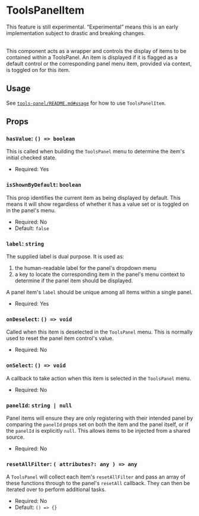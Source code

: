 # ToolsPanelItem

<div class="callout callout-alert">
This feature is still experimental. “Experimental” means this is an early
implementation subject to drastic and breaking changes.
</div>
<br />

This component acts as a wrapper and controls the display of items to be contained
within a ToolsPanel. An item is displayed if it is flagged as a default control
or the corresponding panel menu item, provided via context, is toggled on for
this item.

## Usage

See [`tools-panel/README.md#usage`](/packages/components/src/tools-panel/tools-panel/)
for how to use `ToolsPanelItem`.

## Props

### `hasValue`: `() => boolean`

This is called when building the `ToolsPanel` menu to determine the item's
initial checked state.

-   Required: Yes

### `isShownByDefault`: `boolean`

This prop identifies the current item as being displayed by default. This means
it will show regardless of whether it has a value set or is toggled on in the
panel's menu.

-   Required: No
-   Default: `false`

### `label`: `string`

The supplied label is dual purpose.
It is used as:

1. the human-readable label for the panel's dropdown menu
2. a key to locate the corresponding item in the panel's menu context to
   determine if the panel item should be displayed.

A panel item's `label` should be unique among all items within a single panel.

-   Required: Yes

### `onDeselect`: `() => void`

Called when this item is deselected in the `ToolsPanel` menu. This is normally
used to reset the panel item control's value.

-   Required: No

### `onSelect`: `() => void`

A callback to take action when this item is selected in the `ToolsPanel` menu.

-   Required: No

### `panelId`: `string | null`

Panel items will ensure they are only registering with their intended panel by
comparing the `panelId` props set on both the item and the panel itself, or if the `panelId` is explicitly `null`. This
allows items to be injected from a shared source.

-   Required: No

### `resetAllFilter`: `( attributes?: any ) => any`

A `ToolsPanel` will collect each item's `resetAllFilter` and pass an array of
these functions through to the panel's `resetAll` callback. They can then be
iterated over to perform additional tasks.

-   Required: No
-   Default: `() => {}`

